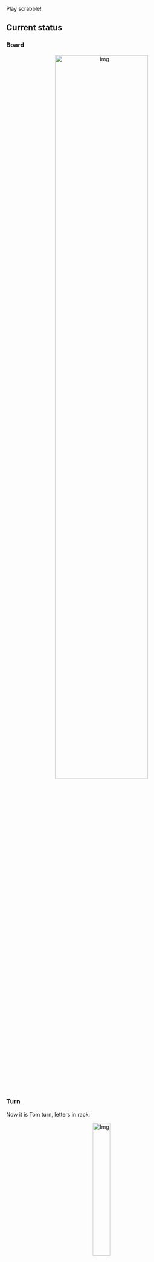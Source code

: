 
Play scrabble!
## Current status
### Board
<p align="center">
<img src="https://raw.githubusercontent.com/radosz99/radosz99/main/board.png" width=70% alt="Img"/>
    </p>
    
### Turn
Now it is Tom turn, letters in rack:
<p align="center">
<img src="https://raw.githubusercontent.com/radosz99/radosz99/main/rack.png" width=30% alt="Img"/>
</p>

### Game score
| Id | Player name | Points |
  | - | - | - |  
|0 | Tom | 171
|1 | Jerry | 188
## Make the move
Make the move and insert the letters by creating an [issue](https://github.com/radosz99/radosz99/issues/new?title=scrabble%7Cmove%7C7%3AA%3ARIDE&body=Just+push+%27Submit+new+issue%27+or+update+with+your+move.) according to the rules or...

## Possibly best moves  
Are you sure? :smiling_imp: :smiling_imp: :smiling_imp:
<details>
  <summary>Spoiler warning!</summary>
  
  | Id | Move | Issue link | Points |
  | - | - | - | - |  
|1| 7:L:futz | [scrabble&#124;move&#124;7:L:futz](https://github.com/radosz99/radosz99/issues/new?title=scrabble%7Cmove%7C7%3AL%3Afutz&body=Just+push+%27Submit+new+issue%27+or+update+with+your+move.) | 48 
|2| J:1:zonda | [scrabble&#124;move&#124;J:1:zonda](https://github.com/radosz99/radosz99/issues/new?title=scrabble%7Cmove%7CJ%3A1%3Azonda&body=Just+push+%27Submit+new+issue%27+or+update+with+your+move.) | 35 
|3| J:9:zin | [scrabble&#124;move&#124;J:9:zin](https://github.com/radosz99/radosz99/issues/new?title=scrabble%7Cmove%7CJ%3A9%3Azin&body=Just+push+%27Submit+new+issue%27+or+update+with+your+move.) | 32 
|4| J:9:zit | [scrabble&#124;move&#124;J:9:zit](https://github.com/radosz99/radosz99/issues/new?title=scrabble%7Cmove%7CJ%3A9%3Azit&body=Just+push+%27Submit+new+issue%27+or+update+with+your+move.) | 32 
|5| 7:L:fohn | [scrabble&#124;move&#124;7:L:fohn](https://github.com/radosz99/radosz99/issues/new?title=scrabble%7Cmove%7C7%3AL%3Afohn&body=Just+push+%27Submit+new+issue%27+or+update+with+your+move.) | 30 
|6| 7:L:fund | [scrabble&#124;move&#124;7:L:fund](https://github.com/radosz99/radosz99/issues/new?title=scrabble%7Cmove%7C7%3AL%3Afund&body=Just+push+%27Submit+new+issue%27+or+update+with+your+move.) | 24 
|7| 7:L:fond | [scrabble&#124;move&#124;7:L:fond](https://github.com/radosz99/radosz99/issues/new?title=scrabble%7Cmove%7C7%3AL%3Afond&body=Just+push+%27Submit+new+issue%27+or+update+with+your+move.) | 24 
|8| 7:L:foud | [scrabble&#124;move&#124;7:L:foud](https://github.com/radosz99/radosz99/issues/new?title=scrabble%7Cmove%7C7%3AL%3Afoud&body=Just+push+%27Submit+new+issue%27+or+update+with+your+move.) | 24 
|9| D:3:zol | [scrabble&#124;move&#124;D:3:zol](https://github.com/radosz99/radosz99/issues/new?title=scrabble%7Cmove%7CD%3A3%3Azol&body=Just+push+%27Submit+new+issue%27+or+update+with+your+move.) | 24 
|10| G:2:zone | [scrabble&#124;move&#124;G:2:zone](https://github.com/radosz99/radosz99/issues/new?title=scrabble%7Cmove%7CG%3A2%3Azone&body=Just+push+%27Submit+new+issue%27+or+update+with+your+move.) | 23 
</details>
    
## Latest moves

| Id | Type | Move / Letters to replace | Created words / New letters | Date | Points | Player | Who |
| - | - | - | - | - | - | - | - |
|9| INSERT | L:7:foyle | ['FOYLE'] | 11/28/2022, 01:27:41 | 30 | Jerry | [radosz99](github.com/radosz99) |
|8| INSERT | 5:D:lifeboat | ['LIFEBOAT'] | 11/28/2022, 01:25:25 | 65 | Tom | [radosz99](github.com/radosz99) |
|7| INSERT | 13:G:cinqs | ['CINQS'] | 11/28/2022, 01:20:53 | 36 | Jerry | [radosz99](github.com/radosz99) |
|6| INSERT | 10:H:twirly | ['TWIRLY'] | 11/28/2022, 01:10:36 | 24 | Tom | [radosz99](github.com/radosz99) |
|5| INSERT | H:7:septaria | ['SEPTARIA'] | 11/28/2022, 01:08:56 | 83 | Jerry | [radosz99](github.com/radosz99) |
|4| INSERT | A:7:mining | ['MINING'] | 11/28/2022, 01:07:13 | 30 | Tom | [radosz99](github.com/radosz99) |
|3| INSERT | F:5:fogie | ['FOGIE'] | 11/28/2022, 01:06:26 | 19 | Jerry | [radosz99](github.com/radosz99) |
|2| INSERT | 10:A:ixtle | ['IXTLE'] | 11/28/2022, 01:05:30 | 24 | Tom | [radosz99](github.com/radosz99) |
|1| INSERT | D:7:heiled | ['HEILED'] | 11/28/2022, 01:02:30 | 20 | Jerry | [radosz99](github.com/radosz99) |
|0| INSERT | 7:D:hugest | ['HUGEST'] | 11/28/2022, 00:55:28 | 28 | Tom | [radosz99](github.com/radosz99) |